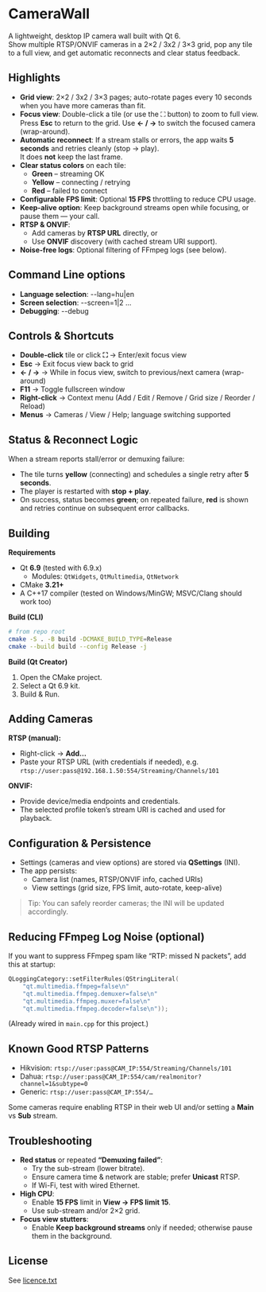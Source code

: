# CameraWall

A lightweight, desktop IP camera wall built with Qt 6.  
Show multiple RTSP/ONVIF cameras in a 2×2 / 3x2 / 3×3 grid, pop any tile to a full view, and get automatic reconnects and clear status feedback.

## Highlights

- **Grid view**: 2×2 / 3x2 / 3×3 pages; auto-rotate pages every 10 seconds when you have more cameras than fit.
- **Focus view**: Double-click a tile (or use the ⛶ button) to zoom to full view.  
  Press **Esc** to return to the grid. Use **← / →** to switch the focused camera (wrap-around).
- **Automatic reconnect**: If a stream stalls or errors, the app waits **5 seconds** and retries cleanly (stop → play).  
  It does **not** keep the last frame.
- **Clear status colors** on each tile:
  - **Green** – streaming OK
  - **Yellow** – connecting / retrying
  - **Red** – failed to connect
- **Configurable FPS limit**: Optional **15 FPS** throttling to reduce CPU usage.
- **Keep-alive option**: Keep background streams open while focusing, or pause them — your call.
- **RTSP & ONVIF**:
  - Add cameras by **RTSP URL** directly, or
  - Use **ONVIF** discovery (with cached stream URI support).
- **Noise-free logs**: Optional filtering of FFmpeg logs (see below).

## Command Line options

- **Language selection**: --lang=hu|en
- **Screen selection**: --screen=1|2 ...
- **Debugging**: --debug

## Controls & Shortcuts

- **Double-click** tile or click **⛶** → Enter/exit focus view
- **Esc** → Exit focus view back to grid
- **← / →** → While in focus view, switch to previous/next camera (wrap-around)
- **F11** → Toggle fullscreen window
- **Right-click** → Context menu (Add / Edit / Remove / Grid size / Reorder / Reload)
- **Menus** → Cameras / View / Help; language switching supported

## Status & Reconnect Logic

When a stream reports stall/error or demuxing failure:
- The tile turns **yellow** (connecting) and schedules a single retry after **5 seconds**.
- The player is restarted with **stop + play**.
- On success, status becomes **green**; on repeated failure, **red** is shown and retries continue on subsequent error callbacks.

## Building

**Requirements**
- Qt **6.9** (tested with 6.9.x)
  - Modules: `QtWidgets`, `QtMultimedia`, `QtNetwork`
- CMake **3.21+**
- A C++17 compiler (tested on Windows/MinGW; MSVC/Clang should work too)

**Build (CLI)**
```bash
# from repo root
cmake -S . -B build -DCMAKE_BUILD_TYPE=Release
cmake --build build --config Release -j
```

**Build (Qt Creator)**
1. Open the CMake project.
2. Select a Qt 6.9 kit.
3. Build & Run.

## Adding Cameras

**RTSP (manual):**
- Right-click → **Add…**
- Paste your RTSP URL (with credentials if needed), e.g.  
  `rtsp://user:pass@192.168.1.50:554/Streaming/Channels/101`

**ONVIF:**
- Provide device/media endpoints and credentials.
- The selected profile token’s stream URI is cached and used for playback.

## Configuration & Persistence

- Settings (cameras and view options) are stored via **QSettings** (INI).
- The app persists:
  - Camera list (names, RTSP/ONVIF info, cached URIs)
  - View settings (grid size, FPS limit, auto-rotate, keep-alive)

> Tip: You can safely reorder cameras; the INI will be updated accordingly.

## Reducing FFmpeg Log Noise (optional)

If you want to suppress FFmpeg spam like “RTP: missed N packets”, add this at startup:

```cpp
QLoggingCategory::setFilterRules(QStringLiteral(
    "qt.multimedia.ffmpeg=false\n"
    "qt.multimedia.ffmpeg.demuxer=false\n"
    "qt.multimedia.ffmpeg.muxer=false\n"
    "qt.multimedia.ffmpeg.decoder=false\n"));
```

(Already wired in `main.cpp` for this project.)

## Known Good RTSP Patterns

- Hikvision: `rtsp://user:pass@CAM_IP:554/Streaming/Channels/101`
- Dahua: `rtsp://user:pass@CAM_IP:554/cam/realmonitor?channel=1&subtype=0`
- Generic: `rtsp://user:pass@CAM_IP:554/…`

Some cameras require enabling RTSP in their web UI and/or setting a **Main** vs **Sub** stream.

## Troubleshooting

- **Red status** or repeated **“Demuxing failed”**:
  - Try the sub-stream (lower bitrate).
  - Ensure camera time & network are stable; prefer **Unicast** RTSP.
  - If Wi-Fi, test with wired Ethernet.
- **High CPU**:
  - Enable **15 FPS** limit in **View → FPS limit 15**.
  - Use sub-stream and/or 2×2 grid.
- **Focus view stutters**:
  - Enable **Keep background streams** only if needed; otherwise pause them in the background.

## License

See [licence.txt](LICENSES/LICENSE.txt)
